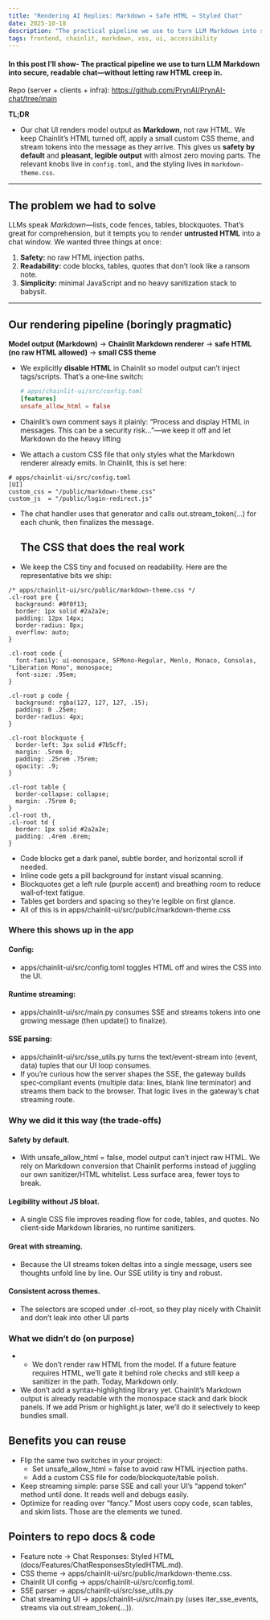 ```yaml
---
title: "Rendering AI Replies: Markdown → Safe HTML → Styled Chat"
date: 2025-10-18
description: "The practical pipeline we use to turn LLM Markdown into secure, readable chat—without letting raw HTML creep in."
tags: frontend, chainlit, markdown, xss, ui, accessibility
---
```


#### In this post I’ll show- The practical pipeline we use to turn LLM Markdown into secure, readable chat—without letting raw HTML creep in.
Repo (server + clients + infra): https://github.com/PrynAI/PrynAI-chat/tree/main

**TL;DR**  
- Our chat UI renders model output as **Markdown**, not raw HTML. We keep Chainlit’s HTML turned off, apply a small custom CSS theme, and stream tokens into the message as they arrive. This gives us **safety by default** and **pleasant, legible output** with almost zero moving parts. The relevant knobs live in `config.toml`, and the styling lives in `markdown-theme.css`.

---

## The problem we had to solve
LLMs speak *Markdown*—lists, code fences, tables, blockquotes. That’s great for comprehension, but it tempts you to render **untrusted HTML** into a chat window. We wanted three things at once:

1) **Safety:** no raw HTML injection paths.  
2) **Readability:** code blocks, tables, quotes that don’t look like a ransom note.  
3) **Simplicity:** minimal JavaScript and no heavy sanitization stack to babysit.

---

## Our rendering pipeline (boringly pragmatic)

**Model output (Markdown)** → **Chainlit Markdown renderer** → **safe HTML (no raw HTML allowed)** → **small CSS theme**

- We explicitly **disable HTML** in Chainlit so model output can’t inject tags/scripts. That’s a one‑line switch:
  
  ```toml
  # apps/chainlit-ui/src/config.toml
  [features]
  unsafe_allow_html = false
  ```

- Chainlit’s own comment says it plainly: “Process and display HTML in messages. This can be a security risk…”—we keep it off and let Markdown do the heavy lifting
- We attach a custom CSS file that only styles what the Markdown renderer already emits. In Chainlit, this is set here:

```
# apps/chainlit-ui/src/config.toml
[UI]
custom_css = "/public/markdown-theme.css"
custom_js  = "/public/login-redirect.js"
```

- The chat handler uses that generator and calls out.stream_token(...) for each chunk, then finalizes the message.

  ## The CSS that does the real work

 - We keep the CSS tiny and focused on readability. Here are the representative bits we ship:

```
/* apps/chainlit-ui/src/public/markdown-theme.css */
.cl-root pre {
  background: #0f0f13;
  border: 1px solid #2a2a2e;
  padding: 12px 14px;
  border-radius: 8px;
  overflow: auto;
}

.cl-root code {
  font-family: ui-monospace, SFMono-Regular, Menlo, Monaco, Consolas, "Liberation Mono", monospace;
  font-size: .95em;
}

.cl-root p code {
  background: rgba(127, 127, 127, .15);
  padding: 0 .25em;
  border-radius: 4px;
}

.cl-root blockquote {
  border-left: 3px solid #7b5cff;
  margin: .5rem 0;
  padding: .25rem .75rem;
  opacity: .9;
}

.cl-root table {
  border-collapse: collapse;
  margin: .75rem 0;
}
.cl-root th,
.cl-root td {
  border: 1px solid #2a2a2e;
  padding: .4rem .6rem;
}

```

- Code blocks get a dark panel, subtle border, and horizontal scroll if needed.
- Inline code gets a pill background for instant visual scanning.
- Blockquotes get a left rule (purple accent) and breathing room to reduce wall‑of‑text fatigue.
- Tables get borders and spacing so they’re legible on first glance.
- All of this is in apps/chainlit-ui/src/public/markdown-theme.css

### Where this shows up in the app
#### Config:
- apps/chainlit-ui/src/config.toml toggles HTML off and wires the CSS into the UI.

#### Runtime streaming:
- apps/chainlit-ui/src/main.py consumes SSE and streams tokens into one growing message (then update() to finalize).

#### SSE parsing: 
- apps/chainlit-ui/src/sse_utils.py turns the text/event-stream into (event, data) tuples that our UI loop consumes.
- If you’re curious how the server shapes the SSE, the gateway builds spec‑compliant events (multiple data: lines, blank line terminator) and streams them back to the browser. That logic lives in the gateway’s chat streaming route.

### Why we did it this way (the trade‑offs)

#### Safety by default.
  - With unsafe_allow_html = false, model output can’t inject raw HTML. We rely on Markdown conversion that Chainlit performs instead of juggling our own sanitizer/HTML whitelist. Less surface area, fewer toys to break.

  #### Legibility without JS bloat.
   - A single CSS file improves reading flow for code, tables, and quotes. No client‑side Markdown libraries, no runtime sanitizers.

  #### Great with streaming.
  - Because the UI streams token deltas into a single message, users see thoughts unfold line by line. Our SSE utility is tiny and robust.

  #### Consistent across themes.
  - The selectors are scoped under .cl-root, so they play nicely with Chainlit and don’t leak into other UI parts

### What we didn’t do (on purpose)
- - We don’t render raw HTML from the model. If a future feature requires HTML, we’ll gate it behind role checks and still keep a sanitizer in the path. Today, Markdown only.
- We don’t add a syntax‑highlighting library yet. Chainlit’s Markdown output is already readable with the monospace stack and dark block panels. If we add Prism or highlight.js later, we’ll do it selectively to keep bundles small.

## Benefits you can reuse
- Flip the same two switches in your project:
    - Set unsafe_allow_html = false to avoid raw HTML injection paths.
    - Add a custom CSS file for code/blockquote/table polish.
- Keep streaming simple: parse SSE and call your UI’s “append token” method until done. It reads well and debugs easily.
- Optimize for reading over “fancy.” Most users copy code, scan tables, and skim lists. Those are the elements we tuned.

## Pointers to repo docs & code
- Feature note → Chat Responses: Styled HTML (docs/Features/ChatResponsesStyledHTML.md).
- CSS theme → apps/chainlit-ui/src/public/markdown-theme.css.
- Chainlit UI config → apps/chainlit-ui/src/config.toml.
- SSE parser → apps/chainlit-ui/src/sse_utils.py
- Chat streaming UI → apps/chainlit-ui/src/main.py (uses iter_sse_events, streams via out.stream_token(...)).
  
